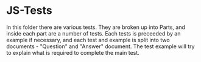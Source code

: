 # JS-Tests

In this folder there are various tests. They are broken up into Parts, and inside each part are a number of tests. Each tests is preceeded by an example if necessary, and each test and example is split into two documents - "Question" and "Answer" document. The test example will try to explain what is required to complete the main test.
